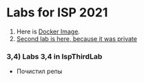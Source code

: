 # Labs for ISP 2021
1) Here is [Docker Image](https://hub.docker.com/repository/docker/ivangin/lab1-guess).
2) [Second lab is here, because it was private](https://github.com/IvanSir/IspSecondLab)
### 3,4) Labs 3,4 in IspThirdLab
- Почистил репы
